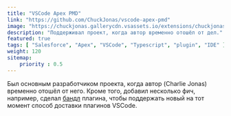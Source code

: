 ```yaml
---
title: "VSCode Apex PMD"
link: "https://github.com/ChuckJonas/vscode-apex-pmd"
image: "https://chuckjonas.gallerycdn.vsassets.io/extensions/chuckjonas/apex-pmd/0.5.9/1645839894324/Microsoft.VisualStudio.Services.Icons.Default"
description: "Поддерживал проект, когда автор временно отошёл от дел."
featured: true
tags: [ "Salesforce", "Apex", "VSCode", "Typescript", "plugin", "IDE" ]
weight: 120
sitemap:
    priority : 0.5
---
```


Был основным разработчиком проекта, когда автор (Charlie Jonas) временно отошёл от него. Кроме того, добавил несколько фич, например, сделал [бандл](https://github.com/ChuckJonas/vscode-apex-pmd/pull/80) плагина, чтобы поддержать новый на тот момент способ доставки плагинов VSCode.
